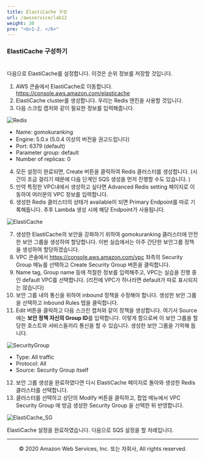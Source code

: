 ```yaml
---
title: ElastiCache 구성
url: /awsservice/lab12
weight: 30
pre: "<b>1-2. </b>"
---
```


### ElastiCache 구성하기 <br/><br/>

다음으로 ElastiCache를 설정합니다. 이것은 순위 정보를 저장할 것입니다.

1. AWS 콘솔에서 ElastiCache로 이동합니다. https://console.aws.amazon.com/elasticache
2. ElastiCache cluster를 생성합니다. 우리는 Redis 엔진을 사용할 것입니다.
3. 다음 스크립 캡처와 같이 필요한 정보를 입력해줍니다.

![Redis](../../images/awsservice/lab12/ElastiCache_Redis.png)

* Name: gomokuranking    
* Engine: 5.0.x (5.0.4 이상의 버전을 권고드립니다)    
* Port: 6379 (default)    
* Parameter group: default    
* Number of replicas: 0    

4. 모든 설정이 완료되면, Create 버튼을 클릭하여 Redis 클러스터를 생성합니다. (시간이 조금 걸리기 때문에 다음 단계인 SQS 생성을 먼저 진행할 수도 있습니다. )
5. 만약 특정한 VPC내에서 생성하고 싶다면 Advanced Redis setting 페이지로 이동하여 여러분의 VPC 정보를 입력합니다.
6. 생성한 Redis 클러스터의 상태가 available이 되면 Primary Endpoint를 따로 기록해둡니다. 추후 Lambda 생성 시에 해당 Endpoint가 사용됩니다.

![ElastiCache](../../images/awsservice/lab12/ElastiCache_DB.png)

7. 생성한 ElastiCache의 보안을 강화하기 위하여 gomokuranking 클러스터에 안전한 보안 그룹을 생성하여 할당합니다. 이번 실습에서는 아주 간단한 보안그룹 정책을 생성하여 할당하겠습니다.
8. VPC 콘솔에서 https://console.aws.amazon.com/vpc 좌측의 Security Group 메뉴를 선택하고 Create Security Group 버튼을 클릭합니다.
9. Name tag, Group name 등에 적절한 정보를 입력해주고, VPC는 실습을 진행 중인 default VPC를 선택합니다. (리전에 VPC가 하나라면 default가 따로 표시되지는 않습니다)
10. 보안 그룹 내의 통신을 위하여 inbound 정책을 수정해야 합니다. 생성한 보안 그룹을 선택하고 Inbound Rules 탭을 클릭합니다.
11. Edit 버튼을 클릭하고 다음 스크린 캡처와 같이 정책을 생성합니다. 여기서 Source 에는 **보안 정책 자신의 Group ID**를 입력합니다. 이렇게 함으로써 이 보안 그룹을 할당한 호스트와 서비스들끼리 통신을 할 수 있습니다. 생성한 보안 그룹을 기억해 둡니다.

![SecurityGroup](../../images/awsservice/lab12/SecurityGroup.png)

* Type: All traffic    
* Protocol: All    
* Source: Security Group itself    

12. 보안 그룹 생성을 완료하였다면 다시 ElastiCache 페이지로 돌아와 생성한 Redis 클러스터를 선택합니다.
13. 클러스터를 선택하고 상단의 Modify 버튼을 클릭하고, 팝업 메뉴에서 VPC Security Group 에 방금 생성한 Security Group 을 선택한 뒤 반영합니다.

![ElastiCache_SG](../../images/awsservice/lab12/ElastiCache_SG.png)

ElastiCache 설정을 완료하였습니다. 다음으로 SQS 설정을 할 차례입니다.

---
<p align="center">
© 2020 Amazon Web Services, Inc. 또는 자회사, All rights reserved.
</p>
